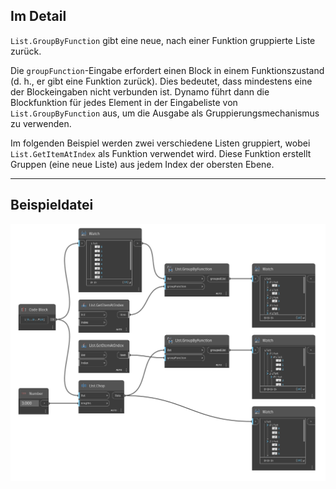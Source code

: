## Im Detail
`List.GroupByFunction` gibt eine neue, nach einer Funktion gruppierte Liste zurück.

Die `groupFunction`-Eingabe erfordert einen Block in einem Funktionszustand (d. h., er gibt eine Funktion zurück). Dies bedeutet, dass mindestens eine der Blockeingaben nicht verbunden ist. Dynamo führt dann die Blockfunktion für jedes Element in der Eingabeliste von `List.GroupByFunction` aus, um die Ausgabe als Gruppierungsmechanismus zu verwenden.

Im folgenden Beispiel werden zwei verschiedene Listen gruppiert, wobei `List.GetItemAtIndex` als Funktion verwendet wird. Diese Funktion erstellt Gruppen (eine neue Liste) aus jedem Index der obersten Ebene.
___
## Beispieldatei

![List.GroupByFunction](./List.GroupByFunction_img.jpg)
